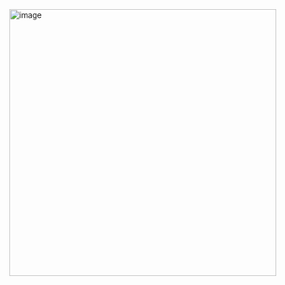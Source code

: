 <img width="481" alt="image" src="https://github.com/user-attachments/assets/0dbcbeb8-8aca-4984-adb7-f1cc5bdf7b4b">
